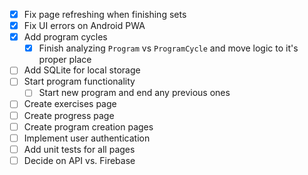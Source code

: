 - [x] Fix page refreshing when finishing sets
- [x] Fix UI errors on Android PWA
- [x] Add program cycles
  - [x] Finish analyzing `Program` vs `ProgramCycle` and move logic to it's proper place
- [ ] Add SQLite for local storage
- [ ] Start program functionality
  - [ ] Start new program and end any previous ones
- [ ] Create exercises page
- [ ] Create progress page
- [ ] Create program creation pages
- [ ] Implement user authentication
- [ ] Add unit tests for all pages
- [ ] Decide on API vs. Firebase
